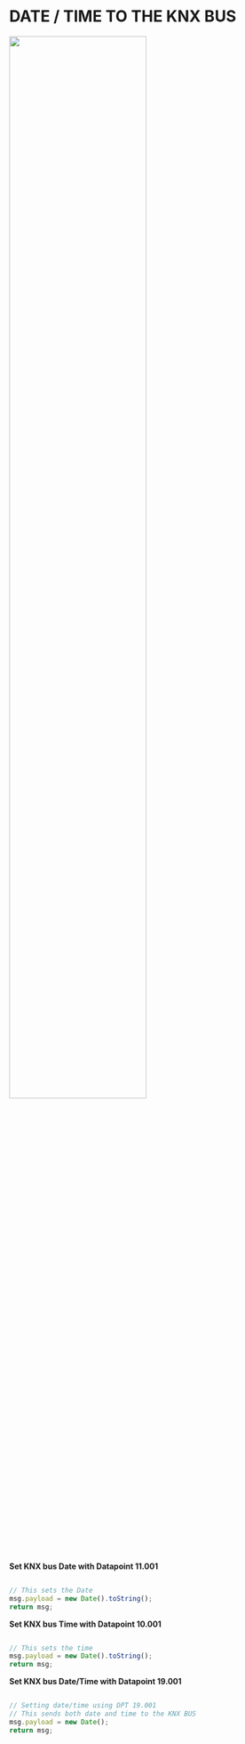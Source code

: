 # DATE / TIME TO THE KNX BUS



<img src="https://raw.githubusercontent.com/Supergiovane/node-red-contrib-knx-ultimate/master/img/datetime.png" width="70%"><br/>

**Set KNX bus Date with Datapoint 11.001**


```javascript

// This sets the Date
msg.payload = new Date().toString();
return msg;

```

**Set KNX bus Time with Datapoint 10.001**


```javascript

// This sets the time
msg.payload = new Date().toString();
return msg;

```

**Set KNX bus Date/Time with Datapoint 19.001**


```javascript

// Setting date/time using DPT 19.001
// This sends both date and time to the KNX BUS
msg.payload = new Date();
return msg;

```


